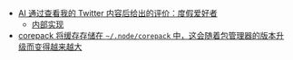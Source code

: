 - [AI 通过查看我的 Twitter 内容后给出的评价：度假爱好者](https://twitter.wordware.ai/Nominatiivi)
	- [内部实现](https://twitter.com/passluo/status/1821214334212829616)
- [corepack 将缓存存储在 `~/.node/corepack` 中，这会随着包管理器的版本升级而变得越来越大](https://github.com/nodejs/corepack/issues/114)